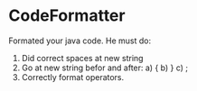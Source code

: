 CodeFormatter
=============

Formated your java code.
He must do:
  1) Did correct spaces at new string
  2) Go at new string befor and after: 
    a) {
    b) }
    c) ;
  3) Correctly format operators.
